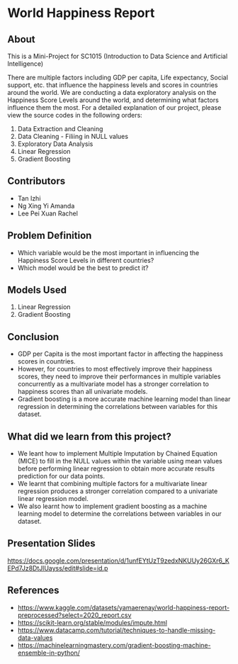 # World Happiness Report

## About

This is a Mini-Project for SC1015 (Introduction to Data Science and Artificial Intelligence)

There are multiple factors including GDP per capita, Life expectancy, Social support, etc. that influence the happiness levels and scores in countries around the world.
We are conducting a data exploratory analysis on the Happiness Score Levels around the world, and determining what factors influence them the most. For a detailed explanation of our project, please view the source codes in the following orders:
1. Data Extraction and Cleaning
2. Data Cleaning - Filiing in NULL values
3. Exploratory Data Analysis
4. Linear Regression
5. Gradient Boosting
  
## Contributors

- Tan Izhi
- Ng Xing Yi Amanda
- Lee Pei Xuan Rachel

## Problem Definition

- Which variable would be the most important in influencing the Happiness Score Levels in different countries?
- Which model would be the best to predict it?

## Models Used

1. Linear Regression
2. Gradient Boosting

## Conclusion
- GDP per Capita is the most important factor in affecting the happiness scores in countries.
- However, for countries to most effectively improve their happiness scores, they need to improve their performances in multiple variables concurrently as a multivariate model has a stronger correlation to happiness scores than all univariate models. 
- Gradient boosting is a more accurate machine learning model than linear regression in determining the correlations between variables for this dataset.

## What did we learn from this project?
- We leant how to implement Multiple Imputation by Chained Equation (MICE) to fill in the NULL values within the variable using mean values before performing linear regression to obtain more accurate results prediction for our data points.
- We learnt that combining multiple factors for a multivariate linear regression produces a stronger correlation compared to a univariate linear regression model. 
- We also learnt how to implement gradient boosting as a machine learning model to determine the correlations between variables in our dataset.

## Presentation Slides
https://docs.google.com/presentation/d/1unfEYtUzT9zedxNKUUy26GXr6_KEPd7Jz8DtJlUayss/edit#slide=id.p

## References
- https://www.kaggle.com/datasets/yamaerenay/world-happiness-report-preprocessed?select=2020_report.csv
- https://scikit-learn.org/stable/modules/impute.html
- https://www.datacamp.com/tutorial/techniques-to-handle-missing-data-values
- https://machinelearningmastery.com/gradient-boosting-machine-ensemble-in-python/
